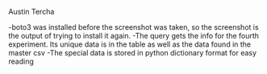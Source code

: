 Austin Tercha

-boto3 was installed before the screenshot was taken, so the screenshot
is the output of trying to install it again.
-The query gets the info for the fourth experiment. Its unique data is in the
table as well as the data found in the master csv
-The special data is stored in python dictionary format for easy reading
